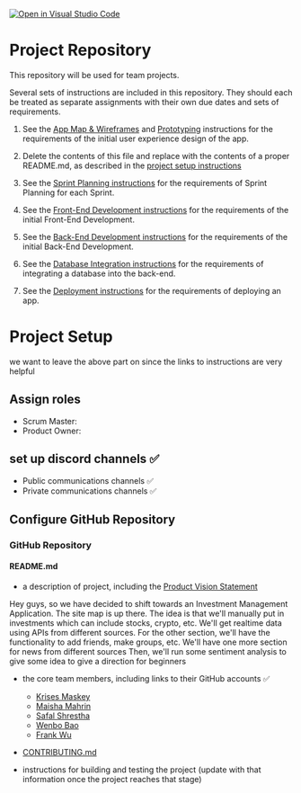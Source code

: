 [![Open in Visual Studio Code](https://classroom.github.com/assets/open-in-vscode-c66648af7eb3fe8bc4f294546bfd86ef473780cde1dea487d3c4ff354943c9ae.svg)](https://classroom.github.com/online_ide?assignment_repo_id=8742460&assignment_repo_type=AssignmentRepo)
# Project Repository

This repository will be used for team projects.

Several sets of instructions are included in this repository. They should each be treated as separate assignments with their own due dates and sets of requirements.

1. See the [App Map & Wireframes](instructions-0a-app-map-wireframes.md) and [Prototyping](./instructions-0b-prototyping.md) instructions for the requirements of the initial user experience design of the app.

1. Delete the contents of this file and replace with the contents of a proper README.md, as described in the [project setup instructions](./instructions-0c-project-setup.md)

1. See the [Sprint Planning instructions](instructions-0d-sprint-planning.md) for the requirements of Sprint Planning for each Sprint.

1. See the [Front-End Development instructions](./instructions-1-front-end.md) for the requirements of the initial Front-End Development.

1. See the [Back-End Development instructions](./instructions-2-back-end.md) for the requirements of the initial Back-End Development.

1. See the [Database Integration instructions](./instructions-3-database.md) for the requirements of integrating a database into the back-end.

1. See the [Deployment instructions](./instructions-4-deployment.md) for the requirements of deploying an app.

# Project Setup
we want to leave the above part on since the links to instructions are very helpful

## Assign roles
- Scrum Master:
- Product Owner:

## set up discord channels ✅
- Public communications channels ✅
- Private communications channels ✅

## Configure GitHub Repository
### GitHub Repository
#### README.md
- a description of project, including the [Product Vision Statement](https://knowledge.kitchen/Scrum_development_framework#Product_vision_statement)

Hey guys, so we have decided to shift towards an Investment Management Application.
The site map is up there.
The idea is that we'll manually put in investments which can include stocks, crypto, etc.
We'll get realtime data using APIs from different sources.
For the other section, we'll have the functionality to add friends, make groups, etc.
We'll have one more section for news from different sources
Then, we'll run some sentiment analysis to give some idea to give a direction for beginners

- the core team members, including links to their GitHub accounts ✅
  - [Krises Maskey](https://github.com/KrisesMaskey)
  - [Maisha Mahrin](https://github.com/maishahoq)
  - [Safal Shrestha](https://github.com/safal312)
  - [Wenbo Bao](https://github.com/Wenbo-Bao)
  - [Frank Wu](https://github.com/zw2700)

- [CONTRIBUTING.md](./CONTRIBUTING.md)

- instructions for building and testing the project (update with that information once the project reaches that stage)